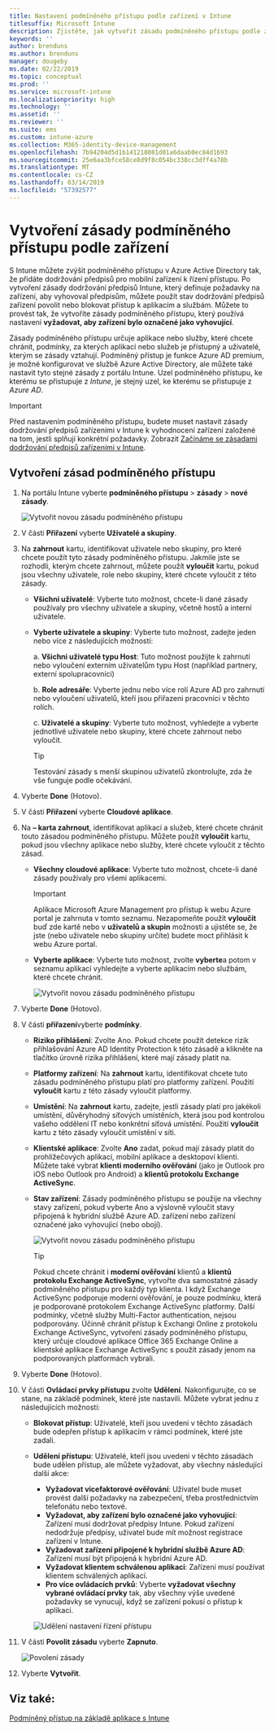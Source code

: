 ```yaml
---
title: Nastavení podmíněného přístupu podle zařízení v Intune
titlesuffix: Microsoft Intune
description: Zjistěte, jak vytvořit zásadu podmíněného přístupu podle zařízení na základě dodržování předpisů zařízení v Microsoft Intune a správy mobilních aplikací.
keywords: ''
author: brenduns
ms.author: brenduns
manager: dougeby
ms.date: 02/22/2019
ms.topic: conceptual
ms.prod: ''
ms.service: microsoft-intune
ms.localizationpriority: high
ms.technology: ''
ms.assetid: ''
ms.reviewer: ''
ms.suite: ems
ms.custom: intune-azure
ms.collection: M365-identity-device-management
ms.openlocfilehash: 7b94204d5d1b141218081d01a6daab0ec84d1693
ms.sourcegitcommit: 25e6aa3bfce58ce8d9f8c054bc338cc3dff4a78b
ms.translationtype: MT
ms.contentlocale: cs-CZ
ms.lasthandoff: 03/14/2019
ms.locfileid: "57392577"
---
```

# <a name="create-a-device-based-conditional-access-policy"></a>Vytvoření zásady podmíněného přístupu podle zařízení

S Intune můžete zvýšit podmíněného přístupu v Azure Active Directory tak, že přidáte dodržování předpisů pro mobilní zařízení k řízení přístupu. Po vytvoření zásady dodržování předpisů Intune, který definuje požadavky na zařízení, aby vyhovoval předpisům, můžete použít stav dodržování předpisů zařízení povolit nebo blokovat přístup k aplikacím a službám. Můžete to provést tak, že vytvoříte zásady podmíněného přístupu, který používá nastavení **vyžadovat, aby zařízení bylo označené jako vyhovující**.  

Zásady podmíněného přístupu určuje aplikace nebo služby, které chcete chránit, podmínky, za kterých aplikací nebo služeb je přístupný a uživatelé, kterým se zásady vztahují. Podmíněný přístup je funkce Azure AD premium, je možné konfigurovat ve službě Azure Active Directory, ale můžete také nastavit tyto stejné zásady z portálu Intune. Uzel podmíněného přístupu, ke kterému se přistupuje z *Intune*, je stejný uzel, ke kterému se přistupuje z *Azure AD*.  

> [!IMPORTANT]
> Před nastavením podmíněného přístupu, budete muset nastavit zásady dodržování předpisů zařízeními v Intune k vyhodnocení zařízení založené na tom, jestli splňují konkrétní požadavky. Zobrazit [Začínáme se zásadami dodržování předpisů zařízeními v Intune](device-compliance-get-started.md).

## <a name="create-conditional-access-policy"></a>Vytvoření zásad podmíněného přístupu

1.  Na portálu Intune vyberte **podmíněného přístupu** > **zásady** > **nové zásady**.
   
    ![Vytvořit novou zásadu podmíněného přístupu](media/create-conditional-access-intune/create-ca.png)
 
2.  V části **Přiřazení** vyberte **Uživatelé a skupiny**. 
3.  Na **zahrnout** kartu, identifikovat uživatele nebo skupiny, pro které chcete použít tyto zásady podmíněného přístupu. Jakmile jste se rozhodli, kterým chcete zahrnout, můžete použít **vyloučit** kartu, pokud jsou všechny uživatele, role nebo skupiny, které chcete vyloučit z této zásady.  
    - **Všichni uživatelé**: Vyberte tuto možnost, chcete-li dané zásady používaly pro všechny uživatele a skupiny, včetně hostů a interní uživatele.
  
    - **Vyberte uživatele a skupiny**: Vyberte tuto možnost, zadejte jeden nebo více z následujících možností:
  
      a. **Všichni uživatelé typu Host**: Tuto možnost použijte k zahrnutí nebo vyloučení externím uživatelům typu Host (například partnery, externí spolupracovníci)
       
      b. **Role adresáře**: Vyberte jednu nebo více rolí Azure AD pro zahrnutí nebo vyloučení uživatelů, kteří jsou přiřazeni pracovníci v těchto rolích.
      
      c. **Uživatelé a skupiny**: Vyberte tuto možnost, vyhledejte a vyberte jednotlivé uživatele nebo skupiny, které chcete zahrnout nebo vyloučit.
     
       > [!TIP]  
       > Testování zásady s menší skupinou uživatelů zkontrolujte, zda že vše funguje podle očekávání.
4.  Vyberte **Done** (Hotovo).
5.  V části **Přiřazení** vyberte **Cloudové aplikace**. 
6.  Na **– karta zahrnout**, identifikovat aplikací a služeb, které chcete chránit touto zásadou podmíněného přístupu. Můžete použít **vyloučit** kartu, pokud jsou všechny aplikace nebo služby, které chcete vyloučit z těchto zásad.
    - **Všechny cloudové aplikace**: Vyberte tuto možnost, chcete-li dané zásady používaly pro všemi aplikacemi.
      > [!IMPORTANT]  
      > Aplikace Microsoft Azure Management pro přístup k webu Azure portal je zahrnuta v tomto seznamu. Nezapomeňte použít **vyloučit** buď zde kartě nebo v **uživatelů a skupin** možnosti a ujistěte se, že jste (nebo uživatele nebo skupiny určíte) budete moct přihlásit k webu Azure portal. 

    - **Vyberte aplikace**: Vyberte tuto možnost, zvolte **vyberte**a potom v seznamu aplikací vyhledejte a vyberte aplikacím nebo službám, které chcete chránit.
    
      ![Vytvořit novou zásadu podmíněného přístupu](media/create-conditional-access-intune/create-ca-select-apps.png)

7.  Vyberte **Done** (Hotovo).
8.  V části **přiřazení**vyberte **podmínky**.
    - **Riziko přihlášení**: Zvolte Ano. Pokud chcete použít detekce rizik přihlašování Azure AD Identity Protection k této zásadě a klikněte na tlačítko úrovně rizika přihlášení, které mají zásady platit na.
    - **Platformy zařízení**: Na **zahrnout** kartu, identifikovat chcete tuto zásadu podmíněného přístupu platí pro platformy zařízení. Použití **vyloučit** kartu z této zásady vyloučit platformy.
    - **Umístění**: Na **zahrnout** kartu, zadejte, jestli zásady platí pro jakékoli umístění, důvěryhodný síťových umístěních, která jsou pod kontrolou vašeho oddělení IT nebo konkrétní síťová umístění. Použití **vyloučit** kartu z této zásady vyloučit umístění v síti. 
    - **Klientské aplikace**: Zvolte **Ano** zadat, pokud mají zásady platit do prohlížečových aplikací, mobilní aplikace a desktopoví klienti. Můžete také vybrat **klienti moderního ověřování** (jako je Outlook pro iOS nebo Outlook pro Android) a **klientů protokolu Exchange ActiveSync**.
    - **Stav zařízení**: Zásady podmíněného přístupu se použije na všechny stavy zařízení, pokud vyberte Ano a výslovně vyloučit stavy připojená k hybridní službě Azure AD. zařízení nebo zařízení označené jako vyhovující (nebo obojí).
    
      ![Vytvořit novou zásadu podmíněného přístupu](media/create-conditional-access-intune/create-ca-device-platforms.png)

      > [!TIP]  
      > Pokud chcete chránit i **moderní ověřování** klientů a **klientů protokolu Exchange ActiveSync**, vytvořte dva samostatné zásady podmíněného přístupu pro každý typ klienta. I když Exchange ActiveSync podporuje moderní ověřování, je pouze podmínku, která je podporované protokolem Exchange ActiveSync platformy. Další podmínky, včetně služby Multi-Factor authentication, nejsou podporovány. Účinně chránit přístup k Exchangi Online z protokolu Exchange ActiveSync, vytvoření zásady podmíněného přístupu, který určuje cloudové aplikace Office 365 Exchange Online a klientské aplikace Exchange ActiveSync s použít zásady jenom na podporovaných platformách vybrali.

9.  Vyberte **Done** (Hotovo).
10. V části **Ovládací prvky přístupu** zvolte **Udělení**. Nakonfigurujte, co se stane, na základě podmínek, které jste nastavili.  Můžete vybrat jednu z následujících možností:
    - **Blokovat přístup**: Uživatelé, kteří jsou uvedeni v těchto zásadách bude odepřen přístup k aplikacím v rámci podmínek, které jste zadali.
    - **Udělení přístupu**: Uživatelé, kteří jsou uvedeni v těchto zásadách bude udělen přístup, ale můžete vyžadovat, aby všechny následující další akce:
      - **Vyžadovat vícefaktorové ověřování**: Uživatel bude muset provést další požadavky na zabezpečení, třeba prostřednictvím telefonátu nebo textové.
      - **Vyžadovat, aby zařízení bylo označené jako vyhovující**: Zařízení musí dodržovat předpisy Intune. Pokud zařízení nedodržuje předpisy, uživatel bude mít možnost registrace zařízení v Intune. 
      - **Vyžadovat zařízení připojené k hybridní službě Azure AD**: Zařízení musí být připojená k hybridní Azure AD.
      - **Vyžadovat klientem schválenou aplikaci**: Zařízení musí používat klientem schválených aplikací. 
      - **Pro více ovládacích prvků**: Vyberte **vyžadovat všechny vybrané ovládací prvky** tak, aby všechny výše uvedené požadavky se vynucují, když se zařízení pokusí o přístup k aplikaci.
    
      ![Udělení nastavení řízení přístupu](media/create-conditional-access-intune/create-ca-grant-access-settings.png)
 
11. V části **Povolit zásadu** vyberte **Zapnuto**.
     
     ![Povolení zásady](media/create-conditional-access-intune/enable-policy.png)

12. Vyberte **Vytvořit**.

## <a name="see-also"></a>Viz také:
[Podmíněný přístup na základě aplikace s Intune](app-based-conditional-access-intune.md)
